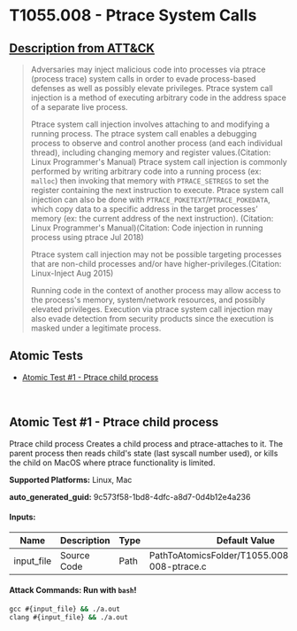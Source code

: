 # T1055.008 - Ptrace System Calls
## [Description from ATT&CK](https://attack.mitre.org/techniques/T1055/008)
<blockquote>
Adversaries may inject malicious code into processes via ptrace (process trace) system calls in order to evade process-based defenses as well as possibly elevate privileges. Ptrace system call injection is a method of executing arbitrary code in the address space of a separate live process.

Ptrace system call injection involves attaching to and modifying a running process. The ptrace system call enables a debugging process to observe and control another process (and each individual thread), including changing memory and register values.(Citation: Linux Programmer's Manual) Ptrace system call injection is commonly performed by writing arbitrary code into a running process (ex: `malloc`) then invoking that memory with `PTRACE_SETREGS` to set the register containing the next instruction to execute. Ptrace system call injection can also be done with `PTRACE_POKETEXT`/`PTRACE_POKEDATA`, which copy data to a specific address in the target processes’ memory (ex: the current address of the next instruction). (Citation: Linux Programmer's Manual)(Citation: Code injection in running process using ptrace Jul 2018)

Ptrace system call injection may not be possible targeting processes that are non-child processes and/or have higher-privileges.(Citation: Linux-Inject Aug 2015)

Running code in the context of another process may allow access to the process's memory, system/network resources, and possibly elevated privileges. Execution via ptrace system call injection may also evade detection from security products since the execution is masked under a legitimate process.
</blockquote>

## Atomic Tests

- [Atomic Test #1 - Ptrace child process](#atomic-test-1---ptrace-child-process)


<br/>

## Atomic Test #1 - Ptrace child process
Ptrace child process
Creates a child process and ptrace-attaches to it. The parent process then reads child's state (last syscall number used), or kills the child on MacOS where ptrace functionality is limited.

**Supported Platforms:** Linux, Mac


**auto_generated_guid:** 9c573f58-1bd8-4dfc-a8d7-0d4b12e4a236


#### Inputs:
| Name | Description | Type | Default Value |
|------|-------------|------|---------------|
| input_file | Source Code | Path | PathToAtomicsFolder/T1055.008/src/T1055-008-ptrace.c|


#### Attack Commands: Run with `bash`! 


```cmd
gcc #{input_file} && ./a.out
clang #{input_file} && ./a.out
```

<br/>

